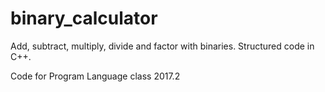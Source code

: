 # binary_calculator
Add, subtract, multiply, divide and factor with binaries. Structured code in C++.

Code for Program Language class 2017.2
